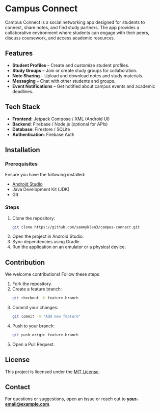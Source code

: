 # Campus Connect

Campus Connect is a social networking app designed for students to connect, share notes, and find study partners. The app provides a collaborative environment where students can engage with their peers, discuss coursework, and access academic resources.

## Features
- **Student Profiles** – Create and customize student profiles.
- **Study Groups** – Join or create study groups for collaboration.
- **Note Sharing** – Upload and download notes and study materials.
- **Messaging** – Chat with other students and groups.
- **Event Notifications** – Get notified about campus events and academic deadlines.

## Tech Stack
- **Frontend**: Jetpack Compose / XML (Android UI)
- **Backend**: Firebase / Node.js (optional for APIs)
- **Database**: Firestore / SQLite
- **Authentication**: Firebase Auth

## Installation

### Prerequisites
Ensure you have the following installed:
- [Android Studio](https://developer.android.com/studio)
- Java Development Kit (JDK)
- Git

### Steps
1. Clone the repository:
   ```sh
   git clone https://github.com/sammyklan3/campus-connect.git
   ```
2. Open the project in Android Studio.
3. Sync dependencies using Gradle.
4. Run the application on an emulator or a physical device.

## Contribution
We welcome contributions! Follow these steps:
1. Fork the repository.
2. Create a feature branch:
   ```sh
   git checkout -b feature-branch
   ```
3. Commit your changes:
   ```sh
   git commit -m "Add new feature"
   ```
4. Push to your branch:
   ```sh
   git push origin feature-branch
   ```
5. Open a Pull Request.

## License
This project is licensed under the [MIT License](LICENSE).

## Contact
For questions or suggestions, open an issue or reach out to **your-email@example.com**.
